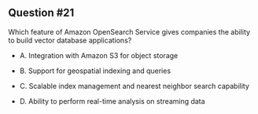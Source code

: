 ## Question #21

 Which feature of Amazon OpenSearch Service gives companies the ability to build vector database applications?

- A. Integration with Amazon S3 for object storage

- B. Support for geospatial indexing and queries

- C. Scalable index management and nearest neighbor search capability

- D. Ability to perform real-time analysis on streaming data